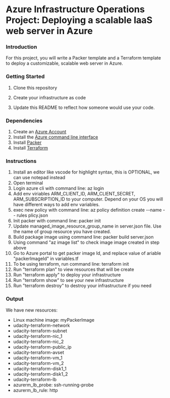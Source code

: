 # Azure Infrastructure Operations Project: Deploying a scalable IaaS web server in Azure

### Introduction
For this project, you will write a Packer template and a Terraform template to deploy a customizable, scalable web server in Azure.

### Getting Started
1. Clone this repository

2. Create your infrastructure as code

3. Update this README to reflect how someone would use your code.

### Dependencies
1. Create an [Azure Account](https://portal.azure.com) 
2. Install the [Azure command line interface](https://docs.microsoft.com/en-us/cli/azure/install-azure-cli?view=azure-cli-latest)
3. Install [Packer](https://www.packer.io/downloads)
4. Install [Terraform](https://www.terraform.io/downloads.html)

### Instructions
1. Install an editor like vscode for highlight syntax, this is OPTIONAL, we can use notepad instead
2. Open terminal
3. Login azure cli with command line: az login
4. Add env viriables ARM_CLIENT_ID, ARM_CLIENT_SECRET, ARM_SUBSCRIPTION_ID to your computer. Depend on your OS you will have different ways to add env variables.
6. exec new policy with command line: az policy definition create --name <name of policy> -- rules plicy.json
7. Init packer with command line: packer init
8. Update managed_image_resource_group_name in server.json file. Use the name of group resource you have created.
9. Build package image using command line: packer build server.json
9. Using command "az image list" to check image image created in step above
10. Go to Azure portal to get packer image Id, and replace value of ariable "packerImageId" in variables.tf 
11. To be using terraform, run command line: terraform init
12. Run "terraform plan" to view resources that will be create
13. Run "terraform apply" to deploy your infrastructure
14. Run "terraform show" to see your new infrastructure
15. Run "terraform destroy" to destroy your infrastructure if you need
  
  
### Output
We have new resources:
  - Linux machine image: myPackerImage
  - udacity-terraform-network
  - udacity-terraform-subnet
  - udacity-terraform-nic_1
  - udacity-terraform-nic_2
  - udacity-terraform-public_ip
  - udacity-terraform-avset
  - udacity-terraform-vm_1
  - udacity-terraform-vm_2
  - udacity-terraform-disk1_1
  - udacity-terraform-disk1_2
  - udacity-terraform-lb
  - azurerm_lb_probe: ssh-running-probe
  - azurerm_lb_rule: http

